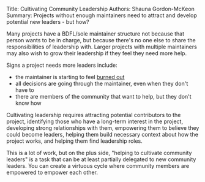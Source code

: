 Title: Cultivating Community Leadership
Authors: Shauna Gordon-McKeon
Summary: Projects without enough maintainers need to attract and develop potential new leaders - but how?

Many projects have a BDFL/sole maintainer structure not because that person wants to be in charge, but because there's no one else to share the responsibilities of leadership with. Larger projects with multiple maintainers may also wish to grow their leadership if they feel they need more help.

Signs a project needs more leaders include:

* the maintainer is starting to feel [burned out]("/resources/signs-of-burnout/")
* all decisions are going through the maintainer, even when they don't have to
* there are members of the community that want to help, but they don't know how

Cultivating leadership requires attracting potential contributors to the project, identifying those who have a long-term interest in the project, developing strong relationships with them, empowering them to believe they could become leaders, helping them build necessary context about how the project works, and helping them find leadership roles.

This is a lot of work, but on the plus side, "helping to cultivate community leaders" is a task that can be at least partially delegated to new community leaders. You can create a virtuous cycle where community members are empowered to empower each other.